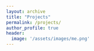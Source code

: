 ```yaml
---
layout: archive
title: "Projects"
permalink: /projects/
author_profile: true
header:
  image: '/assets/images/me.png'
---
```

